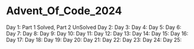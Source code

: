 # Advent_Of_Code_2024

Day 1: Part 1 Solved, Part 2 UnSolved
Day 2:
Day 3:
Day 4:
Day 5:
Day 6: 
Day 7:
Day 8:
Day 9:
Day 10:
Day 11:
Day 12:
Day 13:
Day 14:
Day 15:
Day 16:
Day 17:
Day 18:
Day 19:
Day 20:
Day 21:
Day 22:
Day 23:
Day 24:
Day 25:
